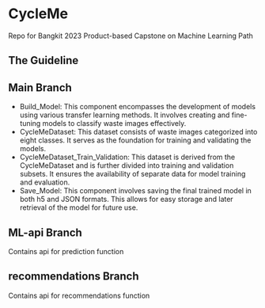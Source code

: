 # CycleMe
Repo for Bangkit 2023 Product-based Capstone on Machine Learning Path

## The Guideline

## Main Branch
- Build_Model: This component encompasses the development of models using various transfer learning methods. It involves creating and fine-tuning models to classify waste images effectively.
- CycleMeDataset: This dataset consists of waste images categorized into eight classes. It serves as the foundation for training and validating the models.
- CycleMeDataset_Train_Validation: This dataset is derived from the CycleMeDataset and is further divided into training and validation subsets. It ensures the availability of separate data for model training and evaluation.
- Save_Model: This component involves saving the final trained model in both h5 and JSON formats. This allows for easy storage and later retrieval of the model for future use.

## ML-api Branch
Contains api for prediction function

## recommendations Branch
Contains api for recommendations function
